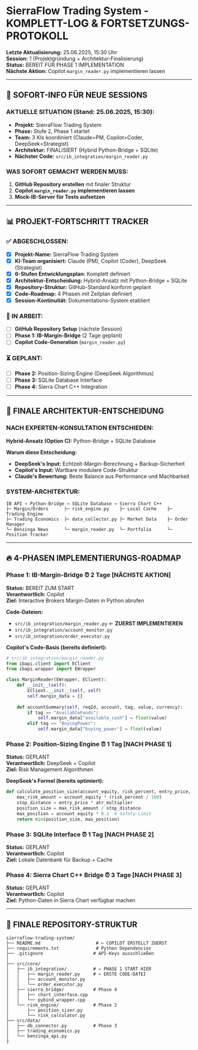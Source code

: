 # SierraFlow Trading System - KOMPLETT-LOG & FORTSETZUNGS-PROTOKOLL

**Letzte Aktualisierung:** 25.06.2025, 15:30 Uhr  
**Session:** 1 (Projektgründung + Architektur-Finalisierung)  
**Status:** BEREIT FÜR PHASE 1 IMPLEMENTATION  
**Nächste Aktion:** Copilot `margin_reader.py` implementieren lassen

---

## 🚨 SOFORT-INFO FÜR NEUE SESSIONS

### AKTUELLE SITUATION (Stand: 25.06.2025, 15:30):
- **Projekt:** SierraFlow Trading System
- **Phase:** Stufe 2, Phase 1 startet
- **Team:** 3 KIs koordiniert (Claude=PM, Copilot=Coder, DeepSeek=Strategist)
- **Architektur:** FINALISIERT (Hybrid Python-Bridge + SQLite)
- **Nächster Code:** `src/ib_integration/margin_reader.py`

### WAS SOFORT GEMACHT WERDEN MUSS:
1. **GitHub Repository erstellen** mit finaler Struktur
2. **Copilot `margin_reader.py` implementieren lassen**
3. **Mock-IB-Server für Tests aufsetzen**

---

## 📊 PROJEKT-FORTSCHRITT TRACKER

### ✅ ABGESCHLOSSEN:
- [x] **Projekt-Name:** SierraFlow Trading System
- [x] **KI-Team organisiert:** Claude (PM), Copilot (Coder), DeepSeek (Strategist)
- [x] **6-Stufen Entwicklungsplan:** Komplett definiert
- [x] **Architektur-Entscheidung:** Hybrid-Ansatz mit Python-Bridge + SQLite
- [x] **Repository-Struktur:** GitHub-Standard konform geplant
- [x] **Code-Roadmap:** 4 Phasen mit Zeitplan definiert
- [x] **Session-Kontinuität:** Dokumentations-System etabliert

### 🔄 IN ARBEIT:
- [ ] **GitHub Repository Setup** (nächste Session)
- [ ] **Phase 1: IB-Margin-Bridge** (2 Tage geplant)
- [ ] **Copilot Code-Generation** (`margin_reader.py`)

### ⏳ GEPLANT:
- [ ] **Phase 2:** Position-Sizing Engine (DeepSeek Algorithmus)
- [ ] **Phase 3:** SQLite Database Interface
- [ ] **Phase 4:** Sierra Chart C++ Integration

---

## 🎯 FINALE ARCHITEKTUR-ENTSCHEIDUNG

### NACH EXPERTEN-KONSULTATION ENTSCHIEDEN:
**Hybrid-Ansatz (Option C):** Python-Bridge + SQLite Database

**Warum diese Entscheidung:**
- **DeepSeek's Input:** Echtzeit-Margin-Berechnung + Backup-Sicherheit
- **Copilot's Input:** Wartbare modulare Code-Struktur
- **Claude's Bewertung:** Beste Balance aus Performance und Machbarkeit

### SYSTEM-ARCHITEKTUR:
```
IB API → Python-Bridge → SQLite Database → Sierra Chart C++
├─ Margin/Orders      ├─ risk_engine.py    ├─ Local Cache    ├─ Trading Engine
├─ Trading Economics  ├─ data_collector.py ├─ Market Data    ├─ Order Manager
└─ Benzinga News      └─ margin_reader.py  └─ Portfolio      └─ Position Tracker
```

---

## 🔥 4-PHASEN IMPLEMENTIERUNGS-ROADMAP

### Phase 1: IB-Margin-Bridge ⏰ 2 Tage [NÄCHSTE AKTION]
**Status:** BEREIT ZUM START  
**Verantwortlich:** Copilot  
**Ziel:** Interactive Brokers Margin-Daten in Python abrufen

**Code-Dateien:**
- `src/ib_integration/margin_reader.py` ← **ZUERST IMPLEMENTIEREN**
- `src/ib_integration/account_monitor.py`
- `src/ib_integration/order_executor.py`

**Copilot's Code-Basis (bereits definiert):**
```python
# src/ib_integration/margin_reader.py
from ibapi.client import EClient
from ibapi.wrapper import EWrapper

class MarginReader(EWrapper, EClient):
    def __init__(self):
        EClient.__init__(self, self)
        self.margin_data = {}
        
    def accountSummary(self, reqId, account, tag, value, currency):
        if tag == "AvailableFunds":
            self.margin_data["available_cash"] = float(value)
        elif tag == "BuyingPower":
            self.margin_data["buying_power"] = float(value)
```

### Phase 2: Position-Sizing Engine ⏰ 1 Tag [NACH PHASE 1]
**Status:** GEPLANT  
**Verantwortlich:** DeepSeek + Copilot  
**Ziel:** Risk Management Algorithmen

**DeepSeek's Formel (bereits optimiert):**
```python
def calculate_position_size(account_equity, risk_percent, entry_price, atr_multiplier):
    max_risk_amount = account_equity * (risk_percent / 100)
    stop_distance = entry_price * atr_multiplier
    position_size = max_risk_amount / stop_distance
    max_position = account_equity * 0.1  # Safety-Limit
    return min(position_size, max_position)
```

### Phase 3: SQLite Interface ⏰ 1 Tag [NACH PHASE 2]
**Status:** GEPLANT  
**Verantwortlich:** Copilot  
**Ziel:** Lokale Datenbank für Backup + Cache

### Phase 4: Sierra Chart C++ Bridge ⏰ 3 Tage [NACH PHASE 3]
**Status:** GEPLANT  
**Verantwortlich:** Copilot  
**Ziel:** Python-Daten in Sierra Chart verfügbar machen

---

## 📁 FINALE REPOSITORY-STRUKTUR

```
sierraflow-trading-system/
├── README.md                     # ← COPILOT ERSTELLT ZUERST
├── requirements.txt              # Python Dependencies
├── .gitignore                   # API-Keys ausschließen
│
├── src/core/
│   ├── ib_integration/          # ← PHASE 1 START HIER
│   │   ├── margin_reader.py     # ← ERSTE CODE-DATEI
│   │   ├── account_monitor.py
│   │   └── order_executor.py
│   ├── sierra_bridge/           # Phase 4
│   │   ├── chart_interface.cpp
│   │   └── pybind_wrapper.cpp
│   └── risk_engine/             # Phase 2
│       ├── position_sizer.py
│       └── risk_calculator.py
├── src/data/
│   ├── db_connector.py          # Phase 3
│   ├── trading_economics.py
│   └── benzinga_api.py
├
